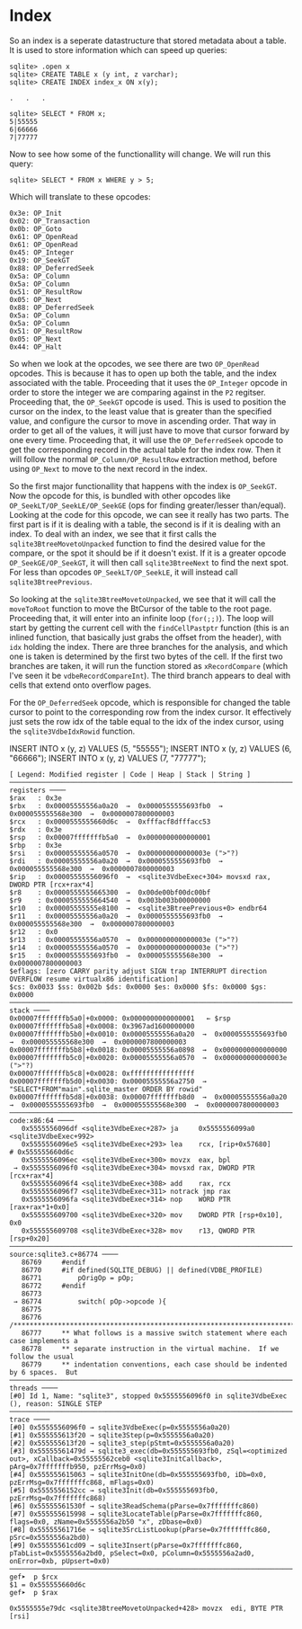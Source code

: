 # Index

So an index is a seperate datastructure that stored metadata about a table. It is used to store information which can speed up queries:

```
sqlite> .open x
sqlite> CREATE TABLE x (y int, z varchar);
sqlite> CREATE INDEX index_x ON x(y);

.	.	.

sqlite> SELECT * FROM x;
5|55555
6|66666
7|77777
```

Now to see how some of the functionallity will change. We will run this query:

```
sqlite> SELECT * FROM x WHERE y > 5;
```

Which will translate to these opcodes:

```
0x3e: OP_Init
0x02: OP_Transaction
0x0b: OP_Goto
0x61: OP_OpenRead
0x61: OP_OpenRead
0x45: OP_Integer
0x19: OP_SeekGT
0x88: OP_DeferredSeek
0x5a: OP_Column
0x5a: OP_Column
0x51: OP_ResultRow
0x05: OP_Next
0x88: OP_DeferredSeek
0x5a: OP_Column
0x5a: OP_Column
0x51: OP_ResultRow
0x05: OP_Next
0x44: OP_Halt
```

So when we look at the opcodes, we see there are two `OP_OpenRead` opcodes. This is because it has to open up both the table, and the index associated with the table. Proceeding that it uses the `OP_Integer` opcode in order to store the integer we are comparing against in the `P2` regitser. Proceeding that, the `OP_SeekGT` opcode is used. This is used to position the cursor on the index, to the least value that is greater than the specified value, and configure the cursor to move in ascending order. That way in order to get all of the values, it will just have to move that cursor forward by one every time. Proceeding that, it will use the `OP_DeferredSeek` opcode to get the corresponding record in the actual table for the index row. Then it will follow the normal `OP_Column/OP_ResultRow` extraction method, before using `OP_Next` to move to the next record in the index.

So the first major functionallity that happens with the index is `OP_SeekGT`. Now the opcode for this, is bundled with other opcodes like `OP_SeekLT/OP_SeekLE/OP_SeekGE` (ops for finding greater/lesser than/equal). Looking at the code for this opcode, we can see it really has two parts. The first part is if it is dealing with a table, the second is if it is dealing with an index. To deal with an index, we see that it first calls the `sqlite3BtreeMovetoUnpacked` function to find the desired value for the compare, or the spot it should be if it doesn't exist. If it is a greater opcode `OP_SeekGE/OP_SeekGT`, it will then call `sqlite3BtreeNext` to find the next spot. For less than opcodes `OP_SeekLT/OP_SeekLE`, it will instead call `sqlite3BtreePrevious`.

So looking at the `sqlite3BtreeMovetoUnpacked`, we see that it will call the `moveToRoot` function to move the BtCursor of the table to the root page. Proceeding that, it will enter into an infinite loop (`for(;;)`). The loop will start by getting the current cell with the `findCellPastptr` function (this is an inlined function, that basically just grabs the offset from the header), with `idx` holding the index. There are three branches for the analysis, and which one is taken is determined by the first two bytes of the cell. If the first two branches are taken, it will run the function stored as `xRecordCompare` (which I've seen it be `vdbeRecordCompareInt`). The third branch appears to deal with cells that extend onto overflow pages.

For the `OP_DeferredSeek` opcode, which is responsible for changed the table cursor to point to the corresponding row from the index cursor. It effectively just sets the row idx of the table equal to the idx of the index cursor, using the `sqlite3VdbeIdxRowid` function.

INSERT INTO x (y, z) VALUES (5, "55555");
INSERT INTO x (y, z) VALUES (6, "66666");
INSERT INTO x (y, z) VALUES (7, "77777");

```
[ Legend: Modified register | Code | Heap | Stack | String ]
────────────────────────────────────────────────────────────────────────────────────── registers ────
$rax   : 0x3e              
$rbx   : 0x00005555556a0a20  →  0x0000555555693fb0  →  0x000055555568e300  →  0x0000007800000003
$rcx   : 0x0000555555660d6c  →  0xfffacf8dfffacc53
$rdx   : 0x3e              
$rsp   : 0x00007fffffffb5a0  →  0x0000000000000001
$rbp   : 0x3e              
$rsi   : 0x00005555556a0570  →  0x000000000000003e (">"?)
$rdi   : 0x00005555556a0a20  →  0x0000555555693fb0  →  0x000055555568e300  →  0x0000007800000003
$rip   : 0x00005555556096f0  →  <sqlite3VdbeExec+304> movsxd rax, DWORD PTR [rcx+rax*4]
$r8    : 0x0000555555665300  →  0x00de00bf00dc00bf
$r9    : 0x0000555555664540  →  0x003b003b00000000
$r10   : 0x00005555555e8100  →  <sqlite3BtreePrevious+0> endbr64 
$r11   : 0x00005555556a0a20  →  0x0000555555693fb0  →  0x000055555568e300  →  0x0000007800000003
$r12   : 0x0               
$r13   : 0x00005555556a0570  →  0x000000000000003e (">"?)
$r14   : 0x00005555556a0570  →  0x000000000000003e (">"?)
$r15   : 0x0000555555693fb0  →  0x000055555568e300  →  0x0000007800000003
$eflags: [zero CARRY parity adjust SIGN trap INTERRUPT direction OVERFLOW resume virtualx86 identification]
$cs: 0x0033 $ss: 0x002b $ds: 0x0000 $es: 0x0000 $fs: 0x0000 $gs: 0x0000 
────────────────────────────────────────────────────────────────────────────────────────── stack ────
0x00007fffffffb5a0│+0x0000: 0x0000000000000001	 ← $rsp
0x00007fffffffb5a8│+0x0008: 0x3967ad1600000000
0x00007fffffffb5b0│+0x0010: 0x00005555556a0a20  →  0x0000555555693fb0  →  0x000055555568e300  →  0x0000007800000003
0x00007fffffffb5b8│+0x0018: 0x00005555556a0898  →  0x0000000000000000
0x00007fffffffb5c0│+0x0020: 0x00005555556a0570  →  0x000000000000003e (">"?)
0x00007fffffffb5c8│+0x0028: 0xffffffffffffffff
0x00007fffffffb5d0│+0x0030: 0x00005555556a2750  →  "SELECT*FROM"main".sqlite_master ORDER BY rowid"
0x00007fffffffb5d8│+0x0038: 0x00007fffffffb8d0  →  0x00005555556a0a20  →  0x0000555555693fb0  →  0x000055555568e300  →  0x0000007800000003
──────────────────────────────────────────────────────────────────────────────────── code:x86:64 ────
   0x5555556096df <sqlite3VdbeExec+287> ja     0x5555556099a0 <sqlite3VdbeExec+992>
   0x5555556096e5 <sqlite3VdbeExec+293> lea    rcx, [rip+0x57680]        # 0x555555660d6c
   0x5555556096ec <sqlite3VdbeExec+300> movzx  eax, bpl
 → 0x5555556096f0 <sqlite3VdbeExec+304> movsxd rax, DWORD PTR [rcx+rax*4]
   0x5555556096f4 <sqlite3VdbeExec+308> add    rax, rcx
   0x5555556096f7 <sqlite3VdbeExec+311> notrack jmp rax
   0x5555556096fa <sqlite3VdbeExec+314> nop    WORD PTR [rax+rax*1+0x0]
   0x555555609700 <sqlite3VdbeExec+320> mov    DWORD PTR [rsp+0x10], 0x0
   0x555555609708 <sqlite3VdbeExec+328> mov    r13, QWORD PTR [rsp+0x20]
───────────────────────────────────────────────────────────────────────── source:sqlite3.c+86774 ────
   86769	 #endif
   86770	 #if defined(SQLITE_DEBUG) || defined(VDBE_PROFILE)
   86771	     pOrigOp = pOp;
   86772	 #endif
   86773	 
 → 86774	     switch( pOp->opcode ){
   86775	 
   86776	 /*****************************************************************************
   86777	 ** What follows is a massive switch statement where each case implements a
   86778	 ** separate instruction in the virtual machine.  If we follow the usual
   86779	 ** indentation conventions, each case should be indented by 6 spaces.  But
──────────────────────────────────────────────────────────────────────────────────────── threads ────
[#0] Id 1, Name: "sqlite3", stopped 0x5555556096f0 in sqlite3VdbeExec (), reason: SINGLE STEP
────────────────────────────────────────────────────────────────────────────────────────── trace ────
[#0] 0x5555556096f0 → sqlite3VdbeExec(p=0x5555556a0a20)
[#1] 0x555555613f20 → sqlite3Step(p=0x5555556a0a20)
[#2] 0x555555613f20 → sqlite3_step(pStmt=0x5555556a0a20)
[#3] 0x55555561479d → sqlite3_exec(db=0x555555693fb0, zSql=<optimized out>, xCallback=0x55555562ceb0 <sqlite3InitCallback>, pArg=0x7fffffffb950, pzErrMsg=0x0)
[#4] 0x555555615063 → sqlite3InitOne(db=0x555555693fb0, iDb=0x0, pzErrMsg=0x7fffffffc868, mFlags=0x0)
[#5] 0x5555556152cc → sqlite3Init(db=0x555555693fb0, pzErrMsg=0x7fffffffc868)
[#6] 0x55555561530f → sqlite3ReadSchema(pParse=0x7fffffffc860)
[#7] 0x555555615998 → sqlite3LocateTable(pParse=0x7fffffffc860, flags=0x0, zName=0x5555556a2b50 "x", zDbase=0x0)
[#8] 0x55555561716e → sqlite3SrcListLookup(pParse=0x7fffffffc860, pSrc=0x5555556a2bd0)
[#9] 0x55555561cd09 → sqlite3Insert(pParse=0x7fffffffc860, pTabList=0x5555556a2bd0, pSelect=0x0, pColumn=0x5555556a2ad0, onError=0xb, pUpsert=0x0)
─────────────────────────────────────────────────────────────────────────────────────────────────────
gef➤  p $rcx
$1 = 0x555555660d6c
gef➤  p $rax
```

```
0x5555555e79dc <sqlite3BtreeMovetoUnpacked+428> movzx  edi, BYTE PTR [rsi]
```